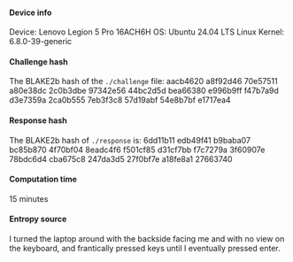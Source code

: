 #### Device info

Device: Lenovo Legion 5 Pro 16ACH6H
OS: Ubuntu 24.04 LTS
Linux Kernel: 6.8.0-39-generic

#### Challenge hash

The BLAKE2b hash of the `./challenge` file: 
    aacb4620 a8f92d46 70e57511 a80e38dc
    2c0b3dbe 97342e56 44bc2d5d bea66380
    e996b9ff f47b7a9d d3e7359a 2ca0b555
    7eb3f3c8 57d19abf 54e8b7bf e1717ea4

#### Response hash

The BLAKE2b hash of `./response` is:
	6dd11b11 edb49f41 b9baba07 bc85b870 
	4f70bf04 8eadc4f6 f501cf85 d31cf7bb 
	f7c7279a 3f60907e 78bdc6d4 cba675c8 
	247da3d5 27f0bf7e a18fe8a1 27663740 

#### Computation time

15 minutes

#### Entropy source

I turned the laptop around with the backside facing me and with no view on the keyboard, and frantically pressed keys until I eventually pressed enter.
